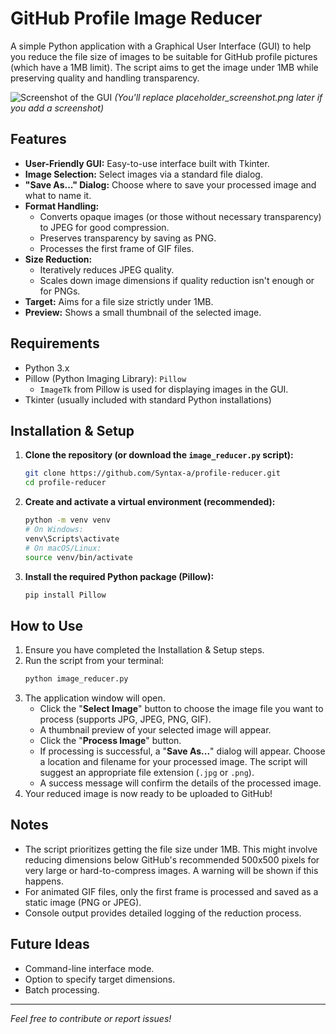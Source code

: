 # GitHub Profile Image Reducer

A simple Python application with a Graphical User Interface (GUI) to help you reduce the file size of images to be suitable for GitHub profile pictures (which have a 1MB limit). The script aims to get the image under 1MB while preserving quality and handling transparency.

![Screenshot of the GUI](placeholder_screenshot.png) 
*(You'll replace placeholder_screenshot.png later if you add a screenshot)*

## Features

*   **User-Friendly GUI:** Easy-to-use interface built with Tkinter.
*   **Image Selection:** Select images via a standard file dialog.
*   **"Save As..." Dialog:** Choose where to save your processed image and what to name it.
*   **Format Handling:**
    *   Converts opaque images (or those without necessary transparency) to JPEG for good compression.
    *   Preserves transparency by saving as PNG.
    *   Processes the first frame of GIF files.
*   **Size Reduction:**
    *   Iteratively reduces JPEG quality.
    *   Scales down image dimensions if quality reduction isn't enough or for PNGs.
*   **Target:** Aims for a file size strictly under 1MB.
*   **Preview:** Shows a small thumbnail of the selected image.

## Requirements

*   Python 3.x
*   Pillow (Python Imaging Library): `Pillow`
    *   `ImageTk` from Pillow is used for displaying images in the GUI.
*   Tkinter (usually included with standard Python installations)

## Installation & Setup

1.  **Clone the repository (or download the `image_reducer.py` script):**
    ```bash
    git clone https://github.com/Syntax-a/profile-reducer.git
    cd profile-reducer
    ```

2.  **Create and activate a virtual environment (recommended):**
    ```bash
    python -m venv venv
    # On Windows:
    venv\Scripts\activate
    # On macOS/Linux:
    source venv/bin/activate
    ```

3.  **Install the required Python package (Pillow):**
    ```bash
    pip install Pillow
    ```

## How to Use

1.  Ensure you have completed the Installation & Setup steps.
2.  Run the script from your terminal:
    ```bash
    python image_reducer.py
    ```
3.  The application window will open.
    *   Click the "**Select Image**" button to choose the image file you want to process (supports JPG, JPEG, PNG, GIF).
    *   A thumbnail preview of your selected image will appear.
    *   Click the "**Process Image**" button.
    *   If processing is successful, a "**Save As...**" dialog will appear. Choose a location and filename for your processed image. The script will suggest an appropriate file extension (`.jpg` or `.png`).
    *   A success message will confirm the details of the processed image.
4.  Your reduced image is now ready to be uploaded to GitHub!

## Notes

*   The script prioritizes getting the file size under 1MB. This might involve reducing dimensions below GitHub's recommended 500x500 pixels for very large or hard-to-compress images. A warning will be shown if this happens.
*   For animated GIF files, only the first frame is processed and saved as a static image (PNG or JPEG).
*   Console output provides detailed logging of the reduction process.

## Future Ideas 

*   Command-line interface mode.
*   Option to specify target dimensions.
*   Batch processing.

---

*Feel free to contribute or report issues!*